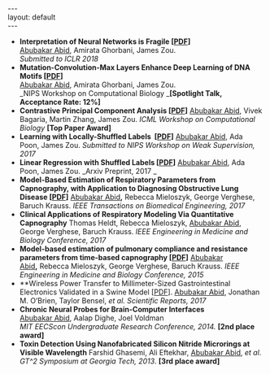 ---<br>
layout: default<br>
---<br>

  * **Interpretation of Neural Networks is Fragile [[PDF](https://openreview.net/pdf?id=H1xJjlbAZ)]** <br>
  <span style="text-decoration: underline;">Abubakar Abid</span>, Amirata Ghorbani, James Zou. <br>
  _Submitted to ICLR 2018_<br>
  * **Mutation-Convolution-Max Layers Enhance Deep Learning of DNA Motifs [[PDF](http://a12d.com/wp-content/uploads/2016/01/Mutation_Convolution_NIPS_Workshop-15.pdf)]** <br>
  <span style="text-decoration: underline;">Abubakar Abid</span>, Amirata Ghorbani, James Zou. <br>
  _NIPS Workshop on Computational Biology _**[Spotlight Talk, Acceptance Rate: 12%]** <br>
  * **Contrastive Principal Component Analysis [[PDF](https://arxiv.org/pdf/1709.06716.pdf)]** <span style="text-decoration: underline;">Abubakar Abid</span>, Vivek Bagaria, Martin Zhang, James Zou. _ICML Workshop on Computational Biology_ **[Top Paper Award]**<br>
  * **Learning with Locally-Shuffled Labels  [[PDF](http://a12d.com/wp-content/uploads/2016/01/shuffled_regression_nips_weak_workshop-6.pdf)]** <span style="text-decoration: underline;">Abubakar Abid</span>, Ada Poon, James Zou. _Submitted to NIPS Workshop on Weak Supervision, 2017_<br>
  * **Linear Regression with Shuffled Labels [[PDF](https://arxiv.org/pdf/1705.01342.pdf)]** <span style="text-decoration: underline;">Abubakar Abid</span>, Ada Poon, James Zou. _Arxiv Preprint, 2017 _<br>
  * **Model-Based Estimation of Respiratory Parameters from Capnography, with Application to Diagnosing Obstructive Lung Disease [[PDF](http://a12d.com/wp-content/uploads/2016/01/07915749.pdf)]** <span style="text-decoration: underline;">Abubakar Abid</span><b>,</b> Rebecca Mieloszyk, George Verghese, Baruch Krauss. _IEEE Transactions on Biomedical Engineering, 2017_<br>
  * **Clinical Applications of Respiratory Modeling Via Quantitative Capnography** Thomas Heldt, Rebecca Mieloszyk, <span style="text-decoration: underline;">Abubakar Abid</span>, George Verghese, Baruch Krauss. _IEEE Engineering in Medicine and Biology Conference, 2017_<br>
  * **Model-based estimation of pulmonary compliance and resistance parameters from time-based capnography [[PDF](http://a12d.com/wp-content/uploads/2016/01/07318701.pdf)]** <span style="text-decoration: underline;">Abubakar Abid</span><b>,</b> Rebecca Mieloszyk, George Verghese, Baruch Krauss. _IEEE Engineering in Medicine and Biology Conference, 2015_<br>
  * **Wireless Power Transfer to Millimeter-Sized Gastrointestinal Electronics Validated in a Swine Model [[PDF](http://a12d.com/wp-content/uploads/2016/01/srep46745.pdf)]. <span style="text-decoration: underline;">Abubakar Abid</span>, Jonathan M. O’Brien, Taylor Bensel, _et al._ _Scientific Reports, 2017_<br>
  * **Chronic Neural Probes for Brain-Computer Interfaces** <br>
  <span style="text-decoration: underline;">Abubakar Abid</span>, Aalap Dighe, Joel Voldman<br>
  _MIT EECScon Undergraduate Research Conference, 2014._ **[2nd place award]** <br>
  * **Toxin Detection Using Nanofabricated Silicon Nitride Microrings at Visible Wavelength** Farshid Ghasemi, Ali Eftekhar, <span style="text-decoration: underline;">Abubakar Abid</span>, _et al_. _GT^2 Symposium at Georgia Tech, 2013_. **[3rd place award]**<br>
